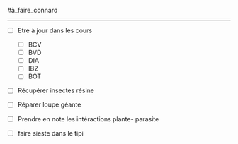 #à_faire_connard 
___
- [ ] Etre à jour dans les cours
	- [ ] BCV
	- [ ] BVD
	- [ ] DIA
	- [ ] IB2
	- [ ] BOT
- [ ] Récupérer insectes résine
- [ ] Réparer loupe géante
- [ ] Prendre en note les intéractions plante- parasite
- [ ] faire sieste dans le tipi

